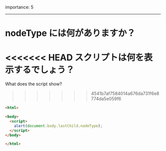 importance: 5

---

# nodeType には何がありますか？

<<<<<<< HEAD
スクリプトは何を表示するでしょう？
=======
What does the script show?
>>>>>>> 4541b7af7584014a676da731f6e8774da5e059f6

```html
<html>

<body>
  <script>
    alert(document.body.lastChild.nodeType);
  </script>
</body>

</html>
```
